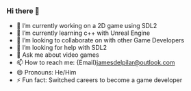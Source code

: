 ### Hi there 👋



- 🔭 I’m currently working on a 2D game using SDL2
- 🌱 I’m currently learning c++ with Unreal Engine 
- 👯 I’m looking to collaborate on with other Game Developers
- 🤔 I’m looking for help with SDL2
- 💬 Ask me about video games
- 📫 How to reach me: {Email}jamesdelpilar@outlook.com
- 😄 Pronouns: He/Him
- ⚡ Fun fact: Switched careers to become a game developer

